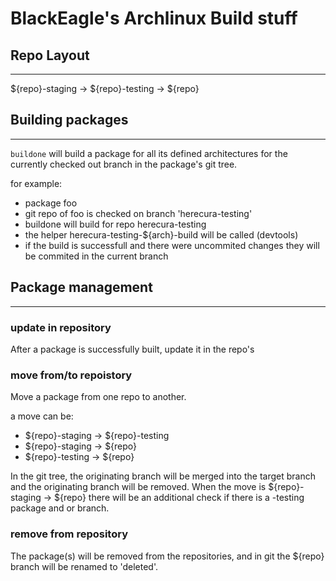 BlackEagle's Archlinux Build stuff
==================================

## Repo Layout
******

${repo}-staging -> ${repo}-testing -> ${repo}

## Building packages
******

`buildone` will build a package for all its defined architectures for the
currently checked out branch in the package's git tree.

for example:

- package foo
- git repo of foo is checked on branch 'herecura-testing'
- buildone will build for repo herecura-testing
- the helper herecura-testing-${arch}-build will be called (devtools)
- if the build is successfull and there were uncommited changes they will be
  commited in the current branch

## Package management
******

### update in repository

After a package is successfully built, update it in the repo's

### move from/to repoistory

Move a package from one repo to another.

a move can be:
- ${repo}-staging -> ${repo}-testing
- ${repo}-staging -> ${repo}
- ${repo}-testing -> ${repo}

In the git tree, the originating branch will be merged into the target branch
and the originating branch will be removed.  When the move is ${repo}-staging
-> ${repo} there will be an additional check if there is a -testing package and
or branch.

### remove from repository

The package(s) will be removed from the repositories, and in git the ${repo}
branch will be renamed to 'deleted'.
